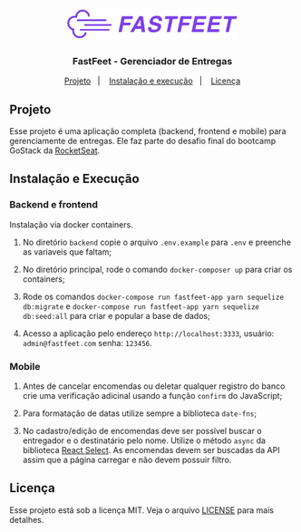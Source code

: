 <h1 align="center">
  <img alt="Fastfeet" title="Fastfeet" src=".github/logo.png" width="300px" />
</h1>

<h3 align="center">
  FastFeet - Gerenciador de Entregas
</h3>

<p align="center">
  <a href="#projeto">Projeto</a>&nbsp;&nbsp;&nbsp;|&nbsp;&nbsp;&nbsp;
  <a href="#instalação-e-execução">Instalação e execução</a>&nbsp;&nbsp;&nbsp;|&nbsp;&nbsp;&nbsp;
    <a href="#licença">Licença</a>
</p>

## Projeto

Esse projeto é uma aplicação completa (backend, frontend e mobile) para gerenciamente de entregas.
Ele faz parte do desafio final do bootcamp GoStack da <a href="https://rocketseat.com.br/" target="_blank">RocketSeat</a>.

## Instalação e Execução

### Backend e frontend

Instalação via docker containers.

1. No diretório `backend` copie o arquivo `.env.example` para `.env` e preenche as variaveis que faltam;

2. No diretório principal, rode o comando `docker-composer up` para criar os containers;

3. Rode os comandos `docker-compose run fastfeet-app yarn sequelize db:migrate` e `docker-compose run fastfeet-app yarn sequelize db:seed:all` para criar e popular a base de dados; 

4. Acesso a aplicação pelo endereço `http://localhost:3333`, usuário: `admin@fastfeet.com` senha: `123456`.

### Mobile

1. Antes de cancelar encomendas ou deletar qualquer registro do banco crie uma verificação adicinal usando a função `confirm` do JavaScript;

2. Para formatação de datas utilize sempre a biblioteca `date-fns`;
3. No cadastro/edição de encomendas deve ser possível buscar o entregador e o destinatário pelo nome. Utilize o método `async` da biblioteca [React Select](https://react-select.com/home#async). As encomendas devem ser buscadas da API assim que a página carregar e não devem possuir filtro.

## Licença

Esse projeto está sob a licença MIT. Veja o arquivo [LICENSE](LICENSE.md) para mais detalhes.
